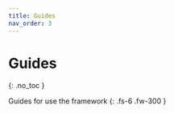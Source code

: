 ```yaml
---
title: Guides
nav_order: 3
---
```


# Guides
{: .no_toc }

Guides for use the framework
{: .fs-6 .fw-300 }
